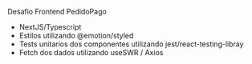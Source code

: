 Desafio Frontend PedidoPago

- NextJS/Typescript
- Estilos utilizando @emotion/styled
- Tests unitarios dos componentes utilizando jest/react-testing-libray
- Fetch dos dados utilizando useSWR / Axios
